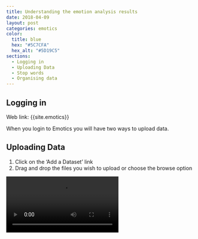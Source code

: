 ```yaml
---
title: Understanding the emotion analysis results
date: 2018-04-09
layout: post
categories: emotics
color:
  title: blue
  hex: "#5C7CFA"
  hex_alt: "#5D19C5"
sections:
  - Logging in
  - Uploading Data
  - Stop words
  - Organising data
---
```


## <a id="logging-in"></a>Logging in

Web link: {{site.emotics}}

When you login to Emotics you will have two ways to upload data.

## <a id="uploading-data"></a>Uploading Data

1. Click on the ‘Add a Dataset’ link
2. Drag and drop the files you wish to upload or choose the browse option

<video autoplay loop>
  <source src="{{site.url}}/assets/images/drag-drop.mp4" type="video/mp4">
Your browser does not support the video tag.
</video>
